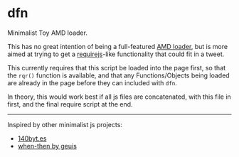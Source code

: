 # dfn

Minimalist Toy AMD loader.

This has no great intention of being a full-featured [AMD loader](https://github.com/amdjs/amdjs-api), but is more aimed at trying to get a [requirejs](http://requirejs.org/)-like functionality that could fit in a tweet.

This currently requires that this script be loaded into the page first, so that the `rqr()` function is available, and that any Functions/Objects being loaded are already in the page before they can included with `dfn`.

In theory, this would work best if all js files are concatenated, with this file in first, and the final require script at the end.

---

Inspired by other minimalist js projects:
- [140byt.es](http://140byt.es/)
- [when-then by geuis](https://github.com/geuis/when-then)
